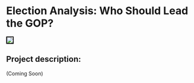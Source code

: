 # Election Analysis: Who Should Lead the GOP?

<img style="border:2px solid black;" src="GES_383_Final.svg?raw=true"/>

## Project description:
(Coming Soon)
